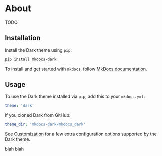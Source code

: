 # About

TODO

## Installation

Install the  Dark theme using `pip`:

``` sh
pip install mkdocs-dark
```

To install and get started with `mkdocs`, follow [MkDocs documentation](http://www.mkdocs.org/#installation).

## Usage

To use the  Dark theme installed via `pip`, add this to your `mkdocs.yml`:

``` yaml
theme: 'dark'
```

If you cloned  Dark from GitHub:

``` yaml
theme_dir: 'mkdocs-dark/mkdocs_dark'
```

See [Customization](customization.md) for a few extra configuration options
supported by the  Dark theme.


blah blah